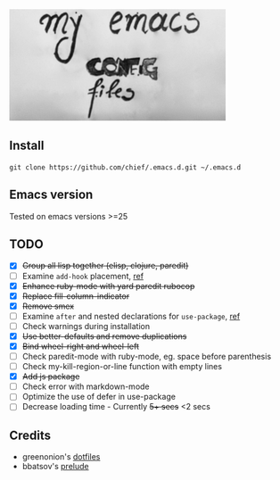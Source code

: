 <img src="https://github.com/chief/.emacs.d/blob/master/logo/test.jpg" height=200/>

## Install

``` shell
git clone https://github.com/chief/.emacs.d.git ~/.emacs.d
```

## Emacs version

Tested on emacs versions >=25

## TODO

- [x] ~~Group all lisp together (elisp, clojure, paredit)~~
- [ ] Examine `add-hook` placement,
  [ref](https://github.com/jwiegley/use-package/issues/228)
- [x] ~~Enhance ruby-mode with yard paredit rubocop~~
- [x] ~~Replace fill-column-indicator~~
- [x] ~~Remove smex~~
- [ ] Examine `after` and nested declarations for `use-package`,
[ref](https://github.com/jwiegley/use-package/issues/453)
- [ ] Check warnings during installation
- [x] ~~Use  better-defaults  and remove duplications~~
- [x] ~~Bind wheel-right and wheel-left~~
- [ ] Check paredit-mode with ruby-mode, eg. space before parenthesis
- [ ] Check my-kill-region-or-line function with empty lines
- [x] ~~Add js package~~
- [ ] Check error with markdown-mode
- [ ] Optimize the use of defer in use-package
- [ ] Decrease loading time - Currently ~~5+ secs~~ <2 secs

## Credits

* greenonion's [dotfiles](https://github.com/greenonion/dotfiles)
* bbatsov's [prelude](https://github.com/bbatsov/prelude)
